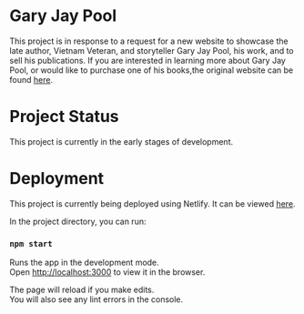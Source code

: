# Gary Jay Pool
This project is in response to a request for a new website to showcase the late author, Vietnam Veteran, and storyteller Gary Jay Pool, his work, and to sell his publications. If you are interested in learning more about Gary Jay Pool, or would like to purchase one of his books,the original website can be found [here](http://garyjaypool.com/).

# Project Status
This project is currently in the early stages of development.

# Deployment
This project is currently being deployed using Netlify. It can be viewed [here](https://garyjaypool.netlify.app).

In the project directory, you can run:

### `npm start`

Runs the app in the development mode.<br />
Open [http://localhost:3000](http://localhost:3000) to view it in the browser.

The page will reload if you make edits.<br />
You will also see any lint errors in the console.
